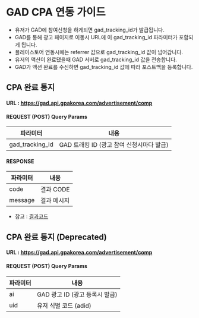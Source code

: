 # GAD CPA 연동 가이드
- 유저가 GAD에 참여신청을 하게되면 gad_tracking_id가 발급됩니다.
- GAD를 통해 광고 페이지로 이동시 URL에 이 gad_tracking_id 파라미터가 포함되게 됩니다.
- 플레이스토어 연동시에는 referrer 값으로 gad_tracking_id 값이 넘어갑니다.
- 유저의 액션이 완료됐을때 GAD 서버로 gad_tracking_id 값을 전송합니다.
- GAD가 액션 완료를 수신하면 gad_tracking_id 값에 따라 포스트백을 등록합니다.

## CPA 완료 통지
#### URL : https://gad.api.gpakorea.com/advertisement/comp
#### REQUEST (POST) Query Params
| 파라미터 | 내용 |
| --- | --- |
| gad_tracking_id | GAD 트래킹 ID (광고 참여 신청시마다 발급) |
#### RESPONSE
| 파라미터 | 내용 |
| --- | --- |
| code | 결과 CODE |
| message | 결과 메시지 |

- 참고 : [결과코드](https://github.com/koreagpa-dev/gad-sample-android/blob/master/api-doc.md#%EA%B2%B0%EA%B3%BC-%EC%BD%94%EB%93%9C)


## CPA 완료 통지 (Deprecated)
#### URL : https://gad.api.gpakorea.com/advertisement/comp
#### REQUEST (POST) Query Params
| 파라미터 | 내용 |
| --- | --- |
| ai | GAD 광고 ID (광고 등록시 발급) |
| uid | 유저 식별 코드 (adid) |

